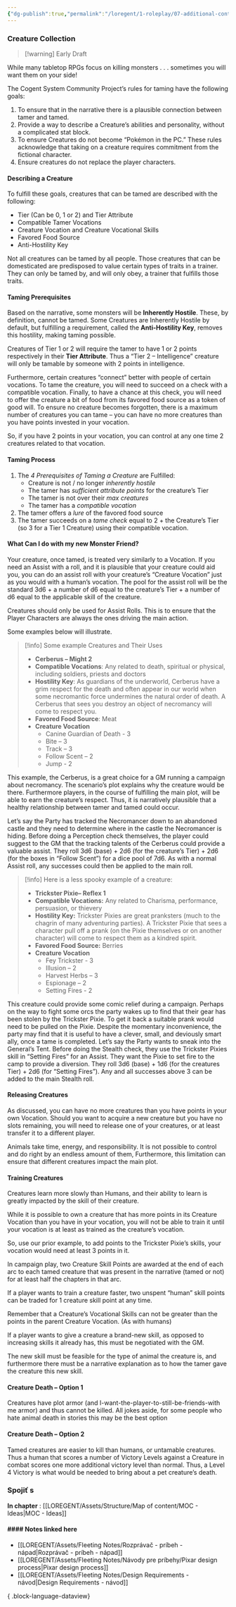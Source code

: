 ```yaml
---
{"dg-publish":true,"permalink":"/loregent/1-roleplay/07-additional-content/rpg-idea-creature-collection/"}
---
```



### Creature Collection
>[!warning] Early Draft

While many tabletop RPGs focus on killing monsters . . . sometimes you will want them on your side!

The Cogent System Community Project’s rules for taming have the following goals:

1. To ensure that in the narrative there is a plausible connection between tamer and tamed.
2. Provide a way to describe a Creature’s abilities and personality, without a complicated stat block.
3. To ensure Creatures do not become “Pokémon in the PC.” These rules acknowledge that taking on a creature requires commitment from the fictional character.
4. Ensure creatures do not replace the player characters.

#### Describing a Creature

To fulfill these goals, creatures that can be tamed are described with the following:

- Tier (Can be 0, 1 or 2) and Tier Attribute
- Compatible Tamer Vocations
- Creature Vocation and Creature Vocational Skills
- Favored Food Source
- Anti-Hostility Key

Not all creatures can be tamed by all people. Those creatures that can be domesticated are predisposed to value certain types of traits in a trainer. They can only be tamed by, and will only obey, a trainer that fulfills those traits.

#### Taming Prerequisites

Based on the narrative, some monsters will be **Inherently Hostile**. These, by definition, cannot be tamed. Some Creatures are Inherently Hostile by default, but fulfilling a requirement, called the **Anti-Hostility Key**, removes this hostility, making taming possible.

Creatures of Tier 1 or 2 will require the tamer to have 1 or 2 points respectively in their **Tier Attribute**. Thus a “Tier 2 – Intelligence” creature will only be tamable by someone with 2 points in intelligence.

Furthermore, certain creatures “connect” better with people of certain vocations. To tame the creature, you will need to succeed on a check with a compatible vocation. Finally, to have a chance at this check, you will need to offer the creature a bit of food from its favored food source as a token of good will. To ensure no creature becomes forgotten, there is a maximum number of creatures you can tame – you can have no more creatures than you have points invested in your vocation.

So, if you have 2 points in your vocation, you can control at any one time 2 creatures related to that vocation.

#### Taming Process

1. The *4 Prerequisites of Taming a Creature* are Fulfilled:
	- Creature is not / no longer *inherently hostile*
	- The tamer has *sufficient attribute points* for the creature’s Tier
	- The tamer is not over their *max creatures*
	- The tamer has a *compatible vocation*
2. The tamer offers a *lure* of the favored food source
3. The tamer succeeds on a *tame check* equal to 2 + the Creature’s Tier (so 3 for a Tier 1 Creature) using their compatible vocation.

#### What Can I do with my new Monster Friend?

Your creature, once tamed, is treated very similarly to a Vocation. If you need an Assist with a roll, and it is plausible that your creature could aid you, you can do an assist roll with your creature’s “Creature Vocation” just as you would with a human’s vocation. The pool for the assist roll will be the standard 3d6 + a number of d6 equal to the creature’s Tier + a number of d6 equal to the applicable skill of the creature.

Creatures should only be used for Assist Rolls. This is to ensure that the Player Characters are always the ones driving the main action.

Some examples below will illustrate.

>[!info] Some example Creatures and Their Uses
>
> - **Cerberus – Might 2**
> - **Compatible Vocations**: Any related to death, spiritual or physical, including soldiers, priests and doctors
> - **Hostility Key**: As guardians of the underworld, Cerberus have a grim respect for the death and often appear in our world when some necromantic force undermines the natural order of death. A Cerberus that sees you destroy an object of necromancy will come to respect you.
> - **Favored Food Source**: Meat
> - **Creature Vocation** 
> 	- Canine Guardian of Death - 3
> 	- Bite – 3
> 	- Track – 3
> 	- Follow Scent – 2
> 	- Jump - 2

This example, the Cerberus, is a great choice for a GM running a campaign about necromancy. The scenario’s plot explains why the creature would be there. Furthermore players, in the course of fulfilling the main plot, will be able to earn the creature’s respect. Thus, it is narratively plausible that a healthy relationship between tamer and tamed could occur.

Let’s say the Party has tracked the Necromancer down to an abandoned castle and they need to determine where in the castle the Necromancer is hiding. Before doing a Perception check themselves, the player could suggest to the GM that the tracking talents of the Cerberus could provide a valuable assist. They roll 3d6 (base) + 2d6 (for the creature’s Tier) + 2d6 (for the boxes in “Follow Scent”) for a dice pool of 7d6. As with a normal Assist roll, any successes could then be applied to the main roll.

>[!info] Here is a less spooky example of a creature:
> - **Trickster Pixie– Reflex 1**
> - **Compatible Vocations:** Any related to Charisma, performance, persuasion, or thievery
> - **Hostility Key:** Trickster Pixies are great pranksters (much to the chagrin of many adventuring parties). A Trickster Pixie that sees a character pull off a prank (on the Pixie themselves or on another character) will come to respect them as a kindred spirit.
> - **Favored Food Source:** Berries
> - **Creature Vocation** 
> 	- Fey Trickster - 3
> 	- Illusion – 2
> 	- Harvest Herbs – 3
> 	- Espionage – 2
> 	- Setting Fires - 2

This creature could provide some comic relief during a campaign. Perhaps on the way to fight some orcs the party wakes up to find that their gear has been stolen by the Trickster Pixie. To get it back a suitable prank would need to be pulled on the Pixie. Despite the momentary inconvenience, the party may find that it is useful to have a clever, small, and deviously smart ally, once a tame is completed. Let’s say the Party wants to sneak into the General’s Tent. Before doing the Stealth check, they use the Trickster Pixies skill in “Setting Fires” for an Assist. They want the Pixie to set fire to the camp to provide a diversion. They roll 3d6 (base) + 1d6 (for the creatures Tier) + 2d6 (for “Setting Fires”). Any and all successes above 3 can be added to the main Stealth roll.

#### Releasing Creatures

As discussed, you can have no more creatures than you have points in your own Vocation. Should you want to acquire a new creature but you have no slots remaining, you will need to release one of your creatures, or at least transfer it to a different player.

Animals take time, energy, and responsibility. It is not possible to control and do right by an endless amount of them, Furthermore, this limitation can ensure that different creatures impact the main plot.

#### Training Creatures

Creatures learn more slowly than Humans, and their ability to learn is greatly impacted by the skill of their creature. 

While it is possible to own a creature that has more points in its Creature Vocation than you have in your vocation, you will not be able to train it until your vocation is at least as trained as the creature’s vocation.

So, use our prior example, to add points to the Trickster Pixie’s skills, your vocation would need at least 3 points in it.

In campaign play, two Creature Skill Points are awarded at the end of each arc to each tamed creature that was present in the narrative (tamed or not) for at least half the chapters in that arc.

If a player wants to train a creature faster, two unspent “human” skill points can be traded for 1 creature skill point at any time.

Remember that a Creature’s Vocational Skills can not be greater than the points in the parent Creature Vocation. (As with humans)

If a player wants to give a creature a brand-new skill, as opposed to increasing skills it already has, this must be negotiated with the GM.

The new skill must be feasible for the type of animal the creature is, and furthermore there must be a narrative explanation as to how the tamer gave the creature this new skill.

#### Creature Death – Option 1

Creatures have plot armor (and I-want-the-player-to-still-be-friends-with me armor) and thus cannot be killed. All jokes aside, for some people who hate animal death in stories this may be the best option

#### Creature Death – Option 2

Tamed creatures are easier to kill than humans, or untamable creatures. Thus a human that scores a number of Victory Levels against a Creature in combat scores one more additional victory level than normal. Thus, a Level 4 Victory is what would be needed to bring about a pet creature’s death.

### Spojiť s

**In chapter** : [[LOREGENT/Assets/Structure/Map of content/MOC - Ideas\|MOC - Ideas]] 

#### #### Notes linked here
- [[LOREGENT/Assets/Fleeting Notes/Rozprávač - príbeh - nápad\|Rozprávač - príbeh - nápad]]
- [[LOREGENT/Assets/Fleeting Notes/Návody pre príbehy/Pixar design process\|Pixar design process]]
- [[LOREGENT/Assets/Fleeting Notes/Design Requirements - návod\|Design Requirements - návod]]

{ .block-language-dataview}

